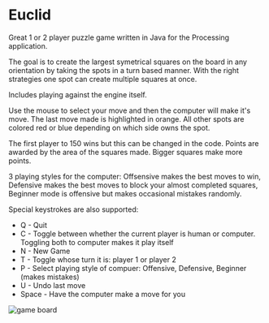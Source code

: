# Euclid
Great 1 or 2 player puzzle game written in Java for the Processing application.

The goal is to create the largest symetrical squares on the board in any orientation by taking the spots in a turn based manner. With the right strategies one spot can create multiple squares at once. 

Includes playing against the engine itself.

Use the mouse to select your move and then the computer will make it's move. The last move made is highlighted in orange. All other spots are colored red or blue depending on which side owns the spot.

The first player to 150 wins but this can be changed in the code. Points are awarded by the area of the squares made. Bigger squares make more points.

3 playing styles for the computer: Offsensive makes the best moves to win, Defensive makes the best moves to block your almost completed squares, Beginner mode is offensive but makes occasional mistakes randomly.

Special keystrokes are also supported:
 * Q - Quit
 * C - Toggle between whether the current player is human or computer. 
    Toggling both to computer makes it play itself
 * N - New Game
 * T - Toggle whose turn it is: player 1 or player 2
 * P - Select playing style of compuer: Offensive, Defensive, Beginner (makes mistakes)
 * U - Undo last move
 * Space - Have the computer make a move for you

![game board](image.jpg)

